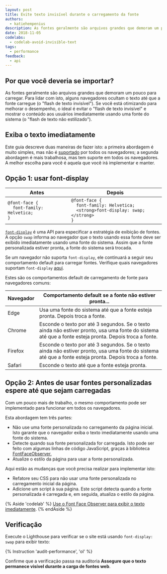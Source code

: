 ```yaml
---
layout: post
title: Evite texto invisível durante o carregamento da fonte
authors:
  - katiehempenius
description: As fontes geralmente são arquivos grandes que demoram um pouco para carregar. Para lidar com isto, alguns navegadores ocultam o texto até que a fonte carregue (o "flash de texto invisível"). Se você está otimizando para melhorar o desempenho, o ideal é evitar o "flash de texto invisível" e mostrar o conteúdo aos usuários imediatamente usando uma fonte do sistema.
date: 2018-11-05
codelabs:
  - codelab-avoid-invisible-text
tags:
  - performance
feedback:
  - api
---
```


## Por que você deveria se importar?

As fontes geralmente são arquivos grandes que demoram um pouco para carregar. Para lidar com isto, alguns navegadores ocultam o texto até que a fonte carregue (o "flash de texto invisível"). Se você está otimizando para melhorar o desempenho, o ideal é evitar o "flash de texto invisível" e mostrar o conteúdo aos usuários imediatamente usando uma fonte do sistema (o "flash de texto não estilizado").

## Exiba o texto imediatamente

Este guia descreve duas maneiras de fazer isto: a primeira abordagem é muito simples, mas não é [suportado](https://caniuse.com/#search=font-display) por todos os navegadores; a segunda abordagem é mais trabalhosa, mas tem suporte em todos os navegadores. A melhor escolha para você é aquela que você irá implementar e manter.

## Opção 1: usar font-display

<div class="table-wrapper scrollbar">
  <table>
    <thead>
      <tr>
        <th>Antes</th>
        <th>Depois</th>
      </tr>
    </thead>
    <tbody>
      <tr>
        <td>
<code>@font-face {
  font-family: Helvetica;
}
</code>
        </td>
        <td>
<code>@font-face {
  font-family: Helvetica;
  &lt;strong&gt;font-display: swap;&lt;/strong&gt;
}
</code>
        </td>
      </tr>
    </tbody>
  </table>
</div>

[`font-display`](https://developer.mozilla.org/docs/Web/CSS/@font-face/font-display) é uma API para especificar a estratégia de exibição de fontes. A opção `swap` informa ao navegador que o texto usando essa fonte deve ser exibido imediatamente usando uma fonte do sistema. Assim que a fonte personalizada estiver pronta, a fonte do sistema será trocada.

Se um navegador não suporta `font-display`, ele continuará a seguir seu comportamento default para carregar fontes. Verifique quais navegadores suportam `font-display` [aqui](https://caniuse.com/#search=font-display).

Estes são os comportamentos default de carregamento de fonte para navegadores comuns:

<div class="table-wrapper scrollbar">
  <table>
    <thead>
      <tr>
        <th><strong>Navegador</strong></th>
        <th><strong>Comportamento default se a fonte não estiver pronta...</strong></th>
      </tr>
    </thead>
    <tbody>
      <tr>
        <td>Edge</td>
        <td>Usa uma fonte do sistema até que a fonte esteja pronta. Depois troca a fonte.</td>
      </tr>
      <tr>
        <td>Chrome</td>
        <td>Esconde o texto por até 3 segundos. Se o texto ainda não estiver pronto, usa uma fonte do sistema até que a fonte esteja pronta. Depois troca a fonte.</td>
      </tr>
      <tr>
        <td>Firefox</td>
        <td>Esconde o texto por até 3 segundos. Se o texto ainda não estiver pronto, usa uma fonte do sistema até que a fonte esteja pronta. Depois troca a fonte.</td>
      </tr>
      <tr>
        <td>Safari</td>
        <td>Esconde o texto até que a fonte esteja pronta.</td>
      </tr>
    </tbody>
  </table>
</div>

## Opção 2: Antes de usar fontes personalizadas espere até que sejam carregadas

Com um pouco mais de trabalho, o mesmo comportamento pode ser implementado para funcionar em todos os navegadores.

Esta abordagem tem três partes:

- Não use uma fonte personalizada no carregamento da página inicial. Isto garante que o navegador exiba o texto imediatamente usando uma fonte do sistema.
- Detecte quando sua fonte personalizada for carregada. Isto pode ser feito com algumas linhas de código JavaScript, graças à biblioteca [FontFaceObserver.](https://github.com/bramstein/fontfaceobserver)
- Atualize o estilo da página para usar a fonte personalizada.

Aqui estão as mudanças que você precisa realizar para implementar isto:

- Refatore seu CSS para não usar uma fonte personalizada no carregamento inicial da página.
- Adicione um script à sua página. Este script detecta quando a fonte personalizada é carregada e, em seguida, atualiza o estilo da página.

{% Aside 'codelab' %} [Use o Font Face Observer para exibir o texto imediatamente](/codelab-avoid-invisible-text). {% endAside %}

## Verificação

Execute o Lighthouse para verificar se o site está usando `font-display: swap` para exibir texto:

{% Instruction 'audit-performance', 'ol' %}

Confirme que a verificação passa na auditoria **Assegure que o texto permanece visível durante a carga de fontes web**.
